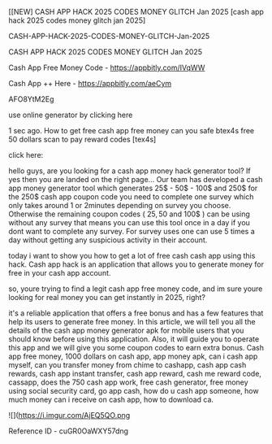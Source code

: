 [[NEW] CASH APP HACK 2025 CODES MONEY GLITCH Jan 2025 [cash app hack 2025 codes money glitch jan 2025]

CASH-APP-HACK-2025-CODES-MONEY-GLITCH-Jan-2025

CASH APP HACK 2025 CODES MONEY GLITCH Jan 2025

Cash App Free Money Code -  https://appbitly.com/IVqWW


Cash App ++ Here - https://appbitly.com/aeCym


AFO8YtM2Eg

use online generator by clicking here

1 sec ago. How to get free cash app free money can you safe btex4s free 50 dollars scan to pay reward codes [tex4s]

click here:

hello guys, are you looking for a cash app money hack generator tool? If yes then you are landed on the right page... Our team has developed a cash app money generator tool which generates 25$ - 50$ - 100$ and 250$ for the 250$ cash app coupon code you need to complete one survey which only takes around 1 or 2minutes depending on survey you choose. Otherwise the remaining coupon codes ( 25$, 50$ and 100$ ) can be using without any survey that means you can use this tool once in a day if you dont want to complete any survey. For survey uses one can use 5 times a day without getting any suspicious activity in their account.

today i want to show you how to get a lot of free cash cash app using this hack. Cash app hack is an application that allows you to generate money for free in your cash app account.

so, youre trying to find a legit cash app free money code, and im sure youre looking for real money you can get instantly in 2025, right?

it's a reliable application that offers a free bonus and has a few features that help its users to generate free money. In this article, we will tell you all the details of the cash app money generator apk for mobile users that you should know before using this application. Also, it will guide you to operate this app and we will give you some coupon codes to earn extra bonus. Cash app free money, 1000 dollars on cash app, app money apk, can i cash app myself, can you transfer money from chime to cashapp, cash app cash rewards, cash app instant transfer, cash app reward, cash me reward code, cassapp, does the 750 cash app work, free cash generator, free money using social security card, go app cash, how do u cash app someone, how much money can i receive on cash app, how to download ca.

![](https://i.imgur.com/AjEQ5QO.png

Reference ID - cuGR0OaWXY57dng